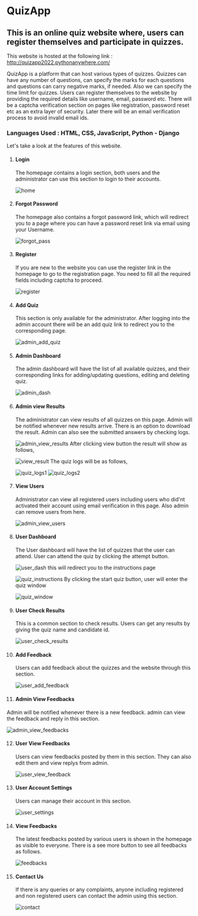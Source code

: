 # QuizApp

## This is an online quiz website where, users can register themselves and participate in quizzes.

This website is hosted at the following link : http://quizapp2022.pythonanywhere.com/

QuizApp is a platform that can host various types of quizzes. Quizzes can have any number of questions, can specify the marks for each questions and questions can 
carry negative marks, if needed. Also we can specify the time limit for quizzes. Users can register themselves to the website by providing the required details like 
username, email, password etc. There will be a captcha verification section on pages like registration, password reset etc as an extra layer of security. Later there 
will be an email verification process to avoid invalid email ids.

### Languages Used : HTML, CSS, JavaScript, Python - Django

Let's take a look at the features of this website.

1. #### Login
   The homepage contains a login section, both users and the administrator can use this section to login to their accounts.
   
   ![home](https://user-images.githubusercontent.com/104214308/213701000-8890f9e3-1baf-48c8-b2bf-415c97eb082b.png)

2. #### Forgot Password
   The homepage also contains a forgot password link, which will redirect you to a page where you can have a password reset link via email using your Username.
   
   ![forgot_pass](https://user-images.githubusercontent.com/104214308/213702059-ea6a9dfe-5d5f-4f61-b847-684225787d3a.png)

3. #### Register
   If you are new to the website you can use the register link in the homepage to go to the registration page. You need to fill all the required fields including captcha to proceed.
   
   ![register](https://user-images.githubusercontent.com/104214308/213702662-e31d3fb4-4186-45a9-a052-130954560898.png)

4. #### Add Quiz
   This section is only available for the administrator. After logging into the admin account there will be an add quiz link to redirect you to the corresponding page.
   
   ![admin_add_quiz](https://user-images.githubusercontent.com/104214308/213703764-de32f0b1-e6db-48dc-bfa2-c561f9d57b0f.png)

5. #### Admin Dashboard
   The admin dashboard will have the list of all available quizzes, and their corresponding links for adding/updating questions, editing and deleting quiz.
   
   ![admin_dash](https://user-images.githubusercontent.com/104214308/213705146-f86baf6d-6412-49b0-bd39-40628c213d65.png)

6. #### Admin view Results
   The administrator can view results of all quizzes on this page. Admin will be notified whenever new results arrive. There is an option to download the result. 
   Admin can also see the submitted answers by checking logs.
   
   ![admin_view_results](https://user-images.githubusercontent.com/104214308/213706536-82a85830-9581-43a6-b3e1-561e29babf73.png)
   After clicking view button the result will show as follows,
   
   ![view_result](https://user-images.githubusercontent.com/104214308/213708797-5e097128-648c-4b98-93f1-48543d5ae441.png)
   The quiz logs will be as follows,
   
   ![quiz_logs1](https://user-images.githubusercontent.com/104214308/213709642-ed3bc2cd-e85d-489d-af07-91bc744d2b56.png)
   ![quiz_logs2](https://user-images.githubusercontent.com/104214308/213709728-f7a001fc-d5b7-4603-a4db-0f4c907bed5b.png)

7. #### View Users
   Administrator can view all registered users including users who did'nt activated their account using email verification in this page. Also admin can remove users
   from here.
   
   ![admin_view_users](https://user-images.githubusercontent.com/104214308/213707602-f5daab60-bd5f-4c26-bcea-880e1bf593c0.png)

8. #### User Dashboard
   The User dashboard will have the list of quizzes that the user can attend. User can attend the quiz by clicking the attempt button.
   
   ![user_dash](https://user-images.githubusercontent.com/104214308/213712886-55ee184f-3600-41de-888e-bb53cb05a5d1.png)
   this will redirect you to the instructions page
   
   ![quiz_instructions](https://user-images.githubusercontent.com/104214308/213713113-7ced63cd-8ad0-49a9-ac04-afe64920be89.png)
   By clicking the start quiz button, user will enter the quiz window 
   
   ![quiz_window](https://user-images.githubusercontent.com/104214308/213713747-076415e7-7325-4066-a78f-d58168db625f.png)

9. #### User Check Results
   This is a common section to check results. Users can get any results by giving the quiz name and candidate id.
   
   ![user_check_results](https://user-images.githubusercontent.com/104214308/213715063-fbfbe70c-f44d-452f-9d47-7531a3e4467b.png)

10. #### Add Feedback
    Users can add feedback about the quizzes and the website through this section.
   
    ![user_add_feedback](https://user-images.githubusercontent.com/104214308/213715496-3673a7ad-6d2b-464b-9716-c00e6bf72355.png)

11. #### Admin View Feedbacks 
   Admin will be notified whenever there is a new feedback. admin can view the feedback and reply in this section.
   
   ![admin_view_feedbacks](https://user-images.githubusercontent.com/104214308/213716734-fbaf452d-1181-4f5d-999c-829d7fd74fd6.png)

12. #### User View Feedbacks
    Users can view feedbacks posted by them in this section. They can also edit them and view replys from admin.
    
    ![user_view_feedback](https://user-images.githubusercontent.com/104214308/213721530-84ea0188-9cbf-490d-baca-243246eee3c4.png)

13. #### User Account Settings
    Users can manage their account in this section.
    
    ![user_settings](https://user-images.githubusercontent.com/104214308/213721965-c9f03a17-0431-4db6-b174-5c398e3ece59.png)

14. #### View Feedbacks
    The latest feedbacks posted by various users is shown in the homepage as visible to everyone. There is a see more button to see all feedbacks as follows. 
    
    ![feedbacks](https://user-images.githubusercontent.com/104214308/213722803-51fdef11-6799-45f7-a800-61d5b8798aa9.png)

15. #### Contact Us
    If there is any queries or any complaints, anyone including registered and non registered users can contact the admin using this section.
    
    ![contact](https://user-images.githubusercontent.com/104214308/213725622-bda872f6-9ace-4e5b-b28e-934fc277c450.png)
